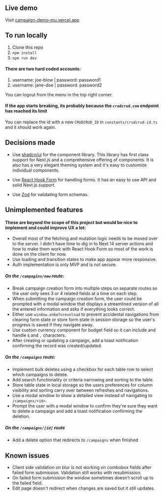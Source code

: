 ## Live demo

Visit [campaign-demo-mu.vercel.app](campaign-demo-mu.vercel.app)

## To run locally

1. Clone this repo
2. `npm install`
3. `npm run dev`

#### There are two hard coded accounts:

1. username: joe-blow | password: password1
2. username: jane-doe | password: password2

You can logout from the menu in the top right corner.

#### If the app starts breaking, its probably because the `crudcrud.com` endpoint has reached its limit

You can replace the id with a new `CRUDCRUD_ID` in `constants/crudcrud-id.ts` and it should work again.

## Decisions made

- Use [shadcn/ui](https://ui.shadcn.com/) for the component library. This library has first class support for Next.js and a comprehensive offering of components. It is also has a very elegant theming system and it's easy to customize individual components.

- Use [React Hook Form](https://react-hook-form.com/) for handling forms. It has an easy to use API and solid Next.js support.

- Use [Zod](https://zod.dev/) for validating form schemas.

## Unimplemented features

#### These are beyond the scope of this project but would be nice to implement and could improve UX a lot:

- Overall most of the fetching and mutation logic needs to be moved over to the server. I didn't have time to dig in to Next 14 server actions and how to make them work with React Hook Form so most of the work is done on the client for now.
- Use loading and transition states to make app appear more responsive.
- Auth implementation is only MVP and is not secure.

##### On the `/campagins/new` route:

- Break campaign creation form into multiple steps on separate routes so the user only sees 3 or 4 related fields at a time on each step.
- When submitting the campaign creation form, the user could be prompted with a modal window that displays a streamlined version of all the entered information and asks if everything looks correct.
- Either use `window.onbeforeunload` to prevent accidental navigations from clearing form state or store form state in session storage so the user's progress is saved if they navigate away.
- Use custom currency component for budget field so it can include and handle `$` and `,` characters.
- After creating or updating a campaign, add a toast notification confirming the record was created/updated.

##### On the `/campaigns` route:

- Implement bulk deletes using a checkbox for each table row to select which campaigns to delete.
- Add search functionality or criteria narrowing and sorting to the table.
- Store table state in local storage so the users preferences for column visibility and sorting carry over between refreshes and navigations.
- Use a modal window to show a detailed view instead of navigating to `/campaigns/<id>`.
- Prompt the user with a modal window to confirm they're sure they want to delete a campaign and add a toast notification confirming the deletion.

##### On the `/campaigns/[id]` route

- Add a delete option that redirects to `/campaigns` when finished

## Known issues

- Client side validation on blur is not working on combobox fields after failed form submission. Validation still works with resubmission.
- On failed form submission the window sometimes doesn't scroll up to the failed field.
- Edit page doesn't redirect when changes are saved but it still updates.
